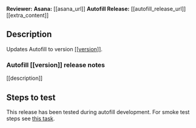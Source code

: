 **Reviewer:** 
**Asana:** [[asana_url]]
**Autofill Release:** [[autofill_release_url]]
[[extra_content]]

## Description
Updates Autofill to version [[[version]]]([[autofill_release_url]]).

### Autofill [[version]] release notes
[[description]]

## Steps to test
This release has been tested during autofill development. For smoke test steps see [this task](https://app.asana.com/0/1198964220583541/1200583647142330/f). 
